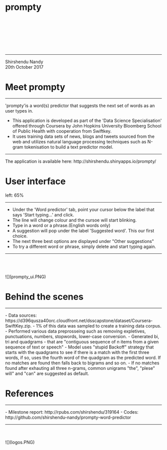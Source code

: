 prompty  
========================================================



<br>
<br>
<br>
<br>
<br>
<br>
<hr>

Shirshendu Nandy  
20th October 2017



Meet prompty
========================================================
<hr>

'prompty'is a word(s) predictor that suggests the next set of words as an user types in.
- This application is developed as part of the 'Data Science Specialisation' offered through Coursera by John Hopkins University Bloomberg School of Public Health with cooperation from Swiftkey. 
- It uses training data sets of news, blogs and tweets sourced from the web and utilizes natural language processing techniques such as N-gram tokenisation to build a text predictor model.
<hr>
The application is available here: http://shirshendu.shinyapps.io/prompty/



User interface
========================================================
left: 65%
<hr>

* Under the 'Word predictor' tab, point your cursor below the label that says 'Start typing...' and click.
* The line will change colour and the cursoe will start blinking.
* Type in a word or a phrase.(English words only)
* A suggestion will pop under the label 'Suggested word'. This our first choice.
* The next three best options are displayed under "Other suggestions"
* To try a different word or phrase, simply delete and start typing again.

***
<br>
<br>
<br>
![](prompty_ui.PNG)


Behind the scenes
========================================================
<hr>
- Data sources: https://d396qusza40orc.cloudfront.net/dsscapstone/dataset/Coursera-SwiftKey.zip.
- 1% of this data was sampled to create a training data corpus.
- Performed various data preprosseing such as removing expletives, punctuations, numbers, stopwords, lower-case conversion.
- Generated bi, tri and quadgrams - that are "contiguous sequence of n items from a given sequence of text or speech"
- Model uses "stupid Backoff" strategy that starts with the quadgrams to see if there is a match with the first three words, if so, uses the fourth word of the quadgram as the predicted word. If no matches are found then falls back to bigrams and so on.
- If no matches found after exhauting all three n-grams, common unigrams "the", "plese" will" and "can" are suggested as default.
 



References
========================================================
<hr>
- Milestone report: http://rpubs.com/shirshendu/319164  
- Codes: http://github.com/shirshendu-nandy/prompty-word-predictor  
<hr>
<br>
<br>
![](logos.PNG)
